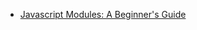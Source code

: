 * [Javascript Modules: A Beginner's Guide](https://medium.freecodecamp.com/javascript-modules-a-beginner-s-guide-783f7d7a5fcc#.p3cs6bre5)

